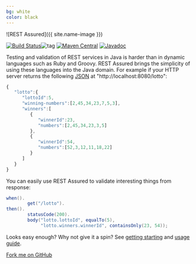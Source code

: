 ```yaml
---
bg: white
color: black
---
```


![REST Assured]({{ site.name-image }})

[![Build Status](https://travis-ci.org/jayway/rest-assured.svg)](https://travis-ci.org/jayway/rest-assured)![tag](http://img.shields.io/github/tag/jayway/rest-assured.svg)
[![Maven Central](https://maven-badges.herokuapp.com/maven-central/com.jayway.restassured/rest-assured/badge.svg)](https://maven-badges.herokuapp.com/maven-central/com.jayway.restassured/rest-assured)
[![Javadoc](https://javadoc-emblem.rhcloud.com/doc/com.jayway.restassured/rest-assured/badge.svg)](http://www.javadoc.io/doc/com.jayway.restassured/rest-assured)

Testing and validation of REST services in Java is harder than in dynamic languages such as Ruby and Groovy. REST Assured brings the simplicity of using these 
languages into the Java domain. For example if your HTTP server returns the following [JSON](http://www.json.org/) at "http://localhost:8080/lotto":
 
```javascript
{
   "lotto":{
      "lottoId":5,
      "winning-numbers":[2,45,34,23,7,5,3],
      "winners":[
         {
            "winnerId":23,
            "numbers":[2,45,34,23,3,5]
         },
         {
            "winnerId":54,
            "numbers":[52,3,12,11,18,22]
         }
      ]
   }
}
```

You can easily use REST Assured to validate interesting things from response:

```java
when().
        get("/lotto").
then().
        statusCode(200).
        body("lotto.lottoId", equalTo(5), 
             "lotto.winners.winnerId", containsOnly(23, 54));
```

Looks easy enough? Why not give it a spin? See [getting starting](https://github.com/rest-assured/rest-assured/wiki/GettingStarted) and [usage guide](https://github.com/rest-assured/rest-assured/wiki/Usage).


<span id="forkongithub">
  <a href="{{ site.source_link }}" class="bg-green">
      Fork me on GitHub
  </a>
</span>
